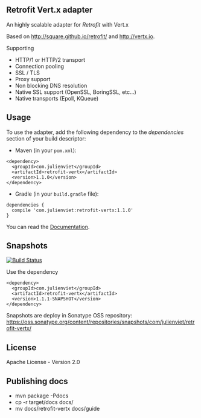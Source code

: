 ## Retrofit Vert.x adapter

An highly scalable adapter for _Retrofit_ with Vert.x

Based on http://square.github.io/retrofit/ and http://vertx.io.

Supporting

- HTTP/1 or HTTP/2 transport
- Connection pooling
- SSL / TLS
- Proxy support
- Non blocking DNS resolution
- Native SSL support (OpenSSL, BoringSSL, etc…​)
- Native transports (Epoll, KQueue)

## Usage

To use the adapter, add the following dependency to the _dependencies_ section of your build descriptor:

* Maven (in your `pom.xml`):

```
<dependency>
  <groupId>com.julienviet</groupId>
  <artifactId>retrofit-vertx</artifactId>
  <version>1.1.0</version>
</dependency>
```

* Gradle (in your `build.gradle` file):

```
dependencies {
  compile 'com.julienviet:retrofit-vertx:1.1.0'
}
```

You can read the [Documentation](http://www.julienviet.com/retrofit-vertx/guide/java/index.html).

## Snapshots

[![Build Status](https://travis-ci.org/vietj/retrofit-vertx.svg?branch=master)](https://travis-ci.org/vietj/retrofit-vertx)

Use the dependency

```
<dependency>
  <groupId>com.julienviet</groupId>
  <artifactId>retrofit-vertx</artifactId>
  <version>1.1.1-SNAPSHOT</version>
</dependency>
```

Snapshots are deploy in Sonatype OSS repository: https://oss.sonatype.org/content/repositories/snapshots/com/julienviet/retrofit-vertx/

## License

Apache License - Version 2.0

## Publishing docs

* mvn package -Pdocs
* cp -r target/docs docs/
* mv docs/retrofit-vertx docs/guide
